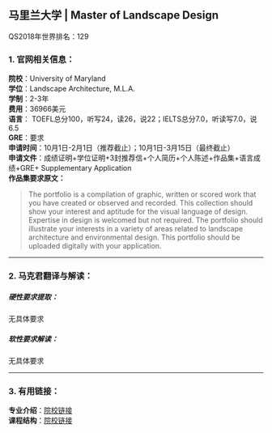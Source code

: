 ## 马里兰大学 | Master of Landscape Design

QS2018年世界排名：129  

### 1. 官网相关信息：

**院校**：University of Maryland      
**学位**：Landscape Architecture, M.L.A.   
**学制**：2-3年  
**费用**：36966美元  
**语言**： TOEFL总分100，听写24，读26，说22；IELTS总分7.0，听读写7.0，说6.5  
**GRE**：要求  
**申请时间**：10月1日-2月1日（推荐截止）；10月1日-3月15日（最终截止）   
**申请文件**：成绩证明+学位证明+3封推荐信+个人简历+个人陈述+作品集+语言成绩+GRE+ Supplementary Application  
**作品集要求原文：**   


> The portfolio is a compilation of graphic, written or scored work that you have created or observed and recorded. This collection should show your interest and aptitude for the visual language of design. Expertise in design is welcomed but not required. The portfolio should illustrate your interests in a variety of areas related to landscape architecture and environmental design. This portfolio should be uploaded digitally with your application.





---


### 2. 马克君翻译与解读：

##### 硬性要求提取：
无具体要求


##### 软性要求解读：
无具体要求


---


### 3. 有用链接：

**专业介绍**：[院校链接](https://academiccatalog.umd.edu/graduate/programs/landscape-architecture-larc/)  
**课程结构**：[院校链接](https://academiccatalog.umd.edu/graduate/courses/larc/)